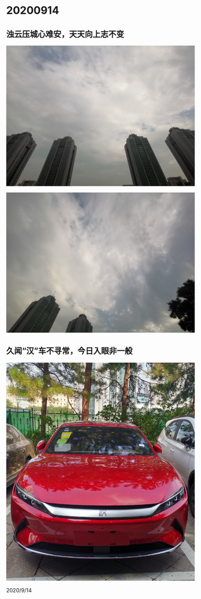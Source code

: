 # 20200914

## 浊云压城心难安，天天向上志不变

![](../../../assets/001/2020091401.png)

![](../../../assets/001/2020091402.png)

## 久闻“汉”车不寻常，今日入眼非一般

![](../../../assets/001/2020091403.png)

2020/9/14